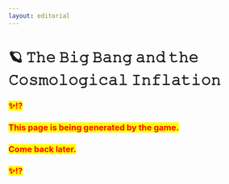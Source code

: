 ```yaml
---
layout: editorial
---
```


# 🪐 𝚃𝚑𝚎 𝙱𝚒𝚐 𝙱𝚊𝚗𝚐 𝚊𝚗𝚍 𝚝𝚑𝚎 𝙲𝚘𝚜𝚖𝚘𝚕𝚘𝚐𝚒𝚌𝚊𝚕 𝙸𝚗𝚏𝚕𝚊𝚝𝚒𝚘𝚗

### <mark style="color:red;">✨⁉️</mark>&#x20;

### <mark style="color:red;">This page is being generated by the game.</mark>&#x20;

### <mark style="color:red;">Come back later.</mark>

### <mark style="color:red;">✨⁉️</mark>
